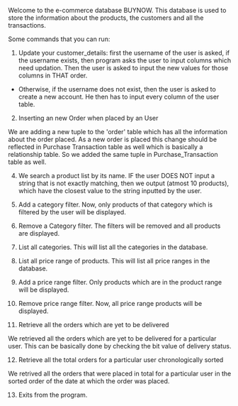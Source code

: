 Welcome to the e-commerce database BUYNOW. This database is used to store the information about the products, the customers and all the transactions.  

Some commands that you can run: 
1. Update your customer_details: first the username of the user is asked, if the username exists, then program asks  the user to input columns which need updation. Then the user is asked to input the new values for those columns in THAT order. 
- Otherwise, if the username does not exist, then the user is asked to create a new account. He then has to input every column of the user table. 

2. Inserting an new Order when placed by an User <br/>

We are adding a new tuple to the 'order' table which has all the information about the order placed. As a new order is placed this change should be reflected in Purchase Transaction table as well which is basically a relationship table. So we added the same tuple in Purchase_Transaction table as well.

4. We search a product list by its name. IF the user DOES NOT input a string that is not exactly matching, then we output (atmost 10 products), which have the closest value to the string inputted by the user. 
5. Add a category filter. Now, only products of that category which is filtered by the user will be displayed.
6. Remove a Category filter. The filters will be removed and all products are displayed.
7. List all categories. This will list all the categories in the database.
8. List all price range of products. This will list all price ranges in the database.
9. Add a price range filter. Only products which are in the product range will be displayed. 
10. Remove price range filter. Now, all price range products will be displayed. 

11. Retrieve all the orders which are yet to be delivered <br />

We retrieved all the orders which are yet to be delivered for a particular user. This can be basically done by checking the bit value of delivery status. 

12. Retrieve all the total orders for a particular user chronologically sorted <br />

We retrived all the orders that were placed in total for a particular user in the sorted order of the date at which the order was placed.

13. Exits from the program. 